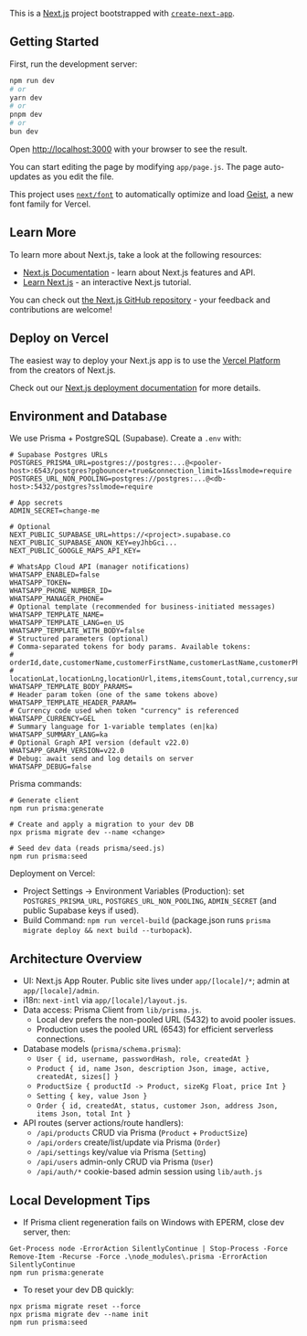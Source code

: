 This is a [Next.js](https://nextjs.org) project bootstrapped with [`create-next-app`](https://github.com/vercel/next.js/tree/canary/packages/create-next-app).

## Getting Started

First, run the development server:

```bash
npm run dev
# or
yarn dev
# or
pnpm dev
# or
bun dev
```

Open [http://localhost:3000](http://localhost:3000) with your browser to see the result.

You can start editing the page by modifying `app/page.js`. The page auto-updates as you edit the file.

This project uses [`next/font`](https://nextjs.org/docs/app/building-your-application/optimizing/fonts) to automatically optimize and load [Geist](https://vercel.com/font), a new font family for Vercel.

## Learn More

To learn more about Next.js, take a look at the following resources:

- [Next.js Documentation](https://nextjs.org/docs) - learn about Next.js features and API.
- [Learn Next.js](https://nextjs.org/learn) - an interactive Next.js tutorial.

You can check out [the Next.js GitHub repository](https://github.com/vercel/next.js) - your feedback and contributions are welcome!

## Deploy on Vercel

The easiest way to deploy your Next.js app is to use the [Vercel Platform](https://vercel.com/new?utm_medium=default-template&filter=next.js&utm_source=create-next-app&utm_campaign=create-next-app-readme) from the creators of Next.js.

Check out our [Next.js deployment documentation](https://nextjs.org/docs/app/building-your-application/deploying) for more details.

## Environment and Database

We use Prisma + PostgreSQL (Supabase). Create a `.env` with:

```
# Supabase Postgres URLs
POSTGRES_PRISMA_URL=postgres://postgres:...@<pooler-host>:6543/postgres?pgbouncer=true&connection_limit=1&sslmode=require
POSTGRES_URL_NON_POOLING=postgres://postgres:...@<db-host>:5432/postgres?sslmode=require

# App secrets
ADMIN_SECRET=change-me

# Optional
NEXT_PUBLIC_SUPABASE_URL=https://<project>.supabase.co
NEXT_PUBLIC_SUPABASE_ANON_KEY=eyJhbGci...
NEXT_PUBLIC_GOOGLE_MAPS_API_KEY=

# WhatsApp Cloud API (manager notifications)
WHATSAPP_ENABLED=false
WHATSAPP_TOKEN=
WHATSAPP_PHONE_NUMBER_ID=
WHATSAPP_MANAGER_PHONE=
# Optional template (recommended for business-initiated messages)
WHATSAPP_TEMPLATE_NAME=
WHATSAPP_TEMPLATE_LANG=en_US
WHATSAPP_TEMPLATE_WITH_BODY=false
# Structured parameters (optional)
# Comma-separated tokens for body params. Available tokens:
# orderId,date,customerName,customerFirstName,customerLastName,customerPhone,addressText,
# locationLat,locationLng,locationUrl,items,itemsCount,total,currency,summary
WHATSAPP_TEMPLATE_BODY_PARAMS=
# Header param token (one of the same tokens above)
WHATSAPP_TEMPLATE_HEADER_PARAM=
# Currency code used when token "currency" is referenced
WHATSAPP_CURRENCY=GEL
# Summary language for 1-variable templates (en|ka)
WHATSAPP_SUMMARY_LANG=ka
# Optional Graph API version (default v22.0)
WHATSAPP_GRAPH_VERSION=v22.0
# Debug: await send and log details on server
WHATSAPP_DEBUG=false
```

Prisma commands:

```
# Generate client
npm run prisma:generate

# Create and apply a migration to your dev DB
npx prisma migrate dev --name <change>

# Seed dev data (reads prisma/seed.js)
npm run prisma:seed
```

Deployment on Vercel:
- Project Settings → Environment Variables (Production): set `POSTGRES_PRISMA_URL`, `POSTGRES_URL_NON_POOLING`, `ADMIN_SECRET` (and public Supabase keys if used).
- Build Command: `npm run vercel-build` (package.json runs `prisma migrate deploy && next build --turbopack`).

## Architecture Overview

- UI: Next.js App Router. Public site lives under `app/[locale]/*`; admin at `app/[locale]/admin`.
- i18n: `next-intl` via `app/[locale]/layout.js`.
- Data access: Prisma Client from `lib/prisma.js`.
  - Local dev prefers the non-pooled URL (5432) to avoid pooler issues.
  - Production uses the pooled URL (6543) for efficient serverless connections.
- Database models (`prisma/schema.prisma`):
  - `User { id, username, passwordHash, role, createdAt }`
  - `Product { id, name Json, description Json, image, active, createdAt, sizes[] }`
  - `ProductSize { productId -> Product, sizeKg Float, price Int }`
  - `Setting { key, value Json }`
  - `Order { id, createdAt, status, customer Json, address Json, items Json, total Int }`
- API routes (server actions/route handlers):
  - `/api/products` CRUD via Prisma (`Product` + `ProductSize`)
  - `/api/orders` create/list/update via Prisma (`Order`)
  - `/api/settings` key/value via Prisma (`Setting`)
  - `/api/users` admin-only CRUD via Prisma (`User`)
  - `/api/auth/*` cookie-based admin session using `lib/auth.js`

## Local Development Tips

- If Prisma client regeneration fails on Windows with EPERM, close dev server, then:

```
Get-Process node -ErrorAction SilentlyContinue | Stop-Process -Force
Remove-Item -Recurse -Force .\node_modules\.prisma -ErrorAction SilentlyContinue
npm run prisma:generate
```

- To reset your dev DB quickly:

```
npx prisma migrate reset --force
npx prisma migrate dev --name init
npm run prisma:seed
```